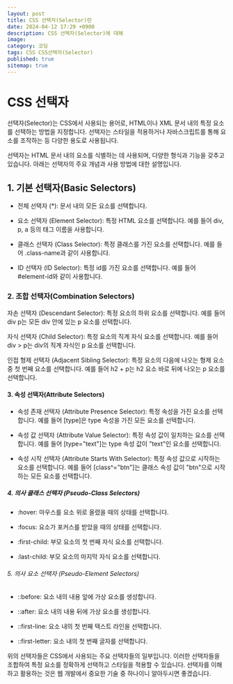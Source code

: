 ```yaml
---
layout: post
title: CSS 선택자(Selector)란
date: 2024-04-12 17:29 +0900
description: CSS 선택자(Selector)에 대해
image: 
category: 코딩
tags: CSS CSS선택자(Selector)
published: true
sitemap: true
---
```


# CSS 선택자

선택자(Selector)는 CSS에서 사용되는 용어로, HTML이나 XML 문서 내의 특정 요소를 선택하는 방법을 지정합니다. 선택자는 스타일을 적용하거나 자바스크립트를 통해 요소를 조작하는 등 다양한 용도로 사용됩니다.

선택자는 HTML 문서 내의 요소를 식별하는 데 사용되며, 다양한 형식과 기능을 갖추고 있습니다. 아래는 선택자의 주요 개념과 사용 방법에 대한 설명입니다.

## 1. 기본 선택자(Basic Selectors)

- 전체 선택자 (*): 문서 내의 모든 요소를 선택합니다.

- 요소 선택자 (Element Selector): 특정 HTML 요소를 선택합니다. 예를 들어 div, p, a 등의 태그 이름을 사용합니다.

- 클래스 선택자 (Class Selector): 특정 클래스를 가진 요소를 선택합니다. 예를 들어 .class-name과 같이 사용합니다.

- ID 선택자 (ID Selector): 특정 id를 가진 요소를 선택합니다. 예를 들어 #element-id와 같이 사용합니다.

### 2. 조합 선택자(Combination Selectors)

자손 선택자 (Descendant Selector): 특정 요소의 하위 요소를 선택합니다. 예를 들어 div p는 모든 div 안에 있는 p 요소를 선택합니다.

자식 선택자 (Child Selector): 특정 요소의 직계 자식 요소를 선택합니다. 예를 들어 div > p는 div의 직계 자식인 p 요소를 선택합니다.

인접 형제 선택자 (Adjacent Sibling Selector): 특정 요소의 다음에 나오는 형제 요소 중 첫 번째 요소를 선택합니다. 예를 들어 h2 + p는 h2 요소 바로 뒤에 나오는 p 요소를 선택합니다.

#### 3. 속성 선택자(Attribute Selectors)

- 속성 존재 선택자 (Attribute Presence Selector): 특정 속성을 가진 요소를 선택합니다. 예를 들어 [type]은 type 속성을 가진 모든 요소를 선택합니다.

- 속성 값 선택자 (Attribute Value Selector): 특정 속성 값이 일치하는 요소를 선택합니다. 예를 들어 [type="text"]는 type 속성 값이 "text"인 요소를 선택합니다.

- 속성 시작 선택자 (Attribute Starts With Selector): 특정 속성 값으로 시작하는 요소를 선택합니다. 예를 들어 [class^="btn"]는 클래스 속성 값이 "btn"으로 시작하는 모든 요소를 선택합니다.

##### 4. 의사 클래스 선택자 (Pseudo-Class Selectors)

- :hover: 마우스를 요소 위로 올렸을 때의 상태를 선택합니다.

- :focus: 요소가 포커스를 받았을 때의 상태를 선택합니다.

- :first-child: 부모 요소의 첫 번째 자식 요소를 선택합니다.

- :last-child: 부모 요소의 마지막 자식 요소를 선택합니다.

###### 5. 의사 요소 선택자 (Pseudo-Element Selectors)

- ::before: 요소 내의 내용 앞에 가상 요소를 생성합니다.

- ::after: 요소 내의 내용 뒤에 가상 요소를 생성합니다.

- ::first-line: 요소 내의 첫 번째 텍스트 라인을 선택합니다.

- ::first-letter: 요소 내의 첫 번째 글자를 선택합니다.

위의 선택자들은 CSS에서 사용되는 주요 선택자들의 일부입니다. 이러한 선택자들을 조합하여 특정 요소를 정확하게 선택하고 스타일을 적용할 수 있습니다. 선택자를 이해하고 활용하는 것은 웹 개발에서 중요한 기술 중 하나이니 알아두시면 좋겠습니다.